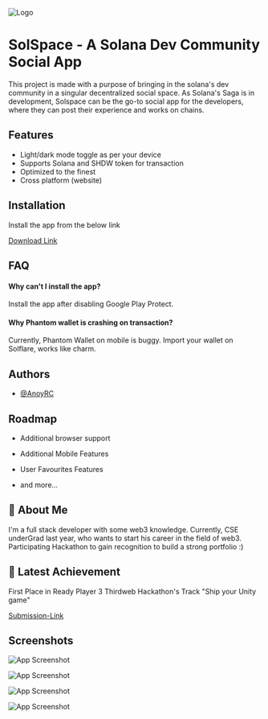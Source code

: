 
![Logo](https://media.discordapp.net/attachments/425198417510268930/1083773047561003008/SolSpaceLogo.png)


# SolSpace - A Solana Dev Community Social App

This project is made with a purpose of bringing in the solana's dev community in a singular decentralized social space. As Solana's Saga is in development, Solspace can be the go-to social app for the developers, where they can post their experience and works on chains.




## Features

- Light/dark mode toggle as per your device
- Supports Solana and SHDW token for transaction
- Optimized to the finest
- Cross platform (website)


## Installation

Install the app from the below link

[Download Link](https://drive.google.com/file/d/1CD0SiiXS-vcxNY0102Nx0ux2U29R26xC/view?usp=share_link)


## FAQ

#### Why can't I install the app?

Install the app after disabling Google Play Protect.

#### Why Phantom wallet is crashing on transaction?

Currently, Phantom Wallet on mobile is buggy. Import your wallet on Solflare, works like charm.


## Authors

- [@AnoyRC](https://www.github.com/AnoyRC)


## Roadmap

- Additional browser support

- Additional Mobile Features

- User Favourites Features

- and more...


## 🚀 About Me
I'm a full stack developer with some web3 knowledge. Currently, CSE underGrad last year, who wants to start his career in the field of web3. Participating Hackathon to gain recognition to build a strong portfolio :)

## 🚀 Latest Achievement
First Place in Ready Player 3 Thirdweb Hackathon's Track "Ship your Unity game"

[Submission-Link](https://devpost.com/software/21-decentralized-multiplayer-card-game)


## Screenshots

![App Screenshot](https://media.discordapp.net/attachments/543401567391449098/1085114760648994936/index.png?width=304&height=676)

![App Screenshot](https://media.discordapp.net/attachments/543401567391449098/1085114809319694376/index2.png?width=304&height=676)

![App Screenshot](https://media.discordapp.net/attachments/1037874622986731591/1084955665581232128/index4.jpg?width=304&height=676)

![App Screenshot](https://media.discordapp.net/attachments/1037874622986731591/1084955664524255423/index7.jpg?width=304&height=676)
